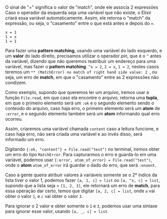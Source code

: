 O sinal de "=" significa o valor de "match", onde ele associa 2 expressões
Caso o operador da esquerda seja uma variável que não existe, o Elixir criará essa variável automaticamente.
Assim, ele retorna o "match" da expressão, ou seja, o "casamento" entre o que está antes e depois do `=`.
```
x = 1
1 = x
1 = 1
```

Para fazer uma **pattern matching**, usando uma variável do lado esquerdo, e um **valor** do lado direito, precisamos utilizar o operador *pin*, que é o `^` antes da variável, dizendo que não queremos reatribuir um endereço para uma variável, mas fazer o **pattern matching**.
`^x = 2`, `2 = x`, `1 = 2`, nestes casos teremos um `** (MatchError) no match of right hand side value: 2
`, ou seja, um erro de **match**, em que o "casamento" entre as 2 expressões não condizem.

Como exemplo, supondo que queremos ler um arquivo, iremos usar a função `File.read`, em que caso ela encontre o arquivo, retorna uma **tupla**, em que o primeiro elemento será um `:ok` e o segundo elemento sendo o conteúdo do arquivo, caso haja erro, o primeiro elemento será um **atom** de `:error`, e o segundo elemento também será um **atom** informando qual erro ocorreu.

Assim, criaremos uma variável chamada `content` caso a leitura funcione, e caso haja erro, não será criada uma variável e ao invés disso, será informado um erro.

Digitando `{:ok, "content"} = File.read("test")` no terminal, iremos obter um erro do tipo `MatchError`. Para capturarmos o erro e guarda-lo em uma variável, podemos usar `{:error, atom_of_error} = File.read("test")`, onde o **atom** `atom_of_error` irá guardar o dado do erro, que será `:enoent`.

Caso a gente queira atribuir valores à variáveis somente se o 2º índice da lista tiver o valor 1, podemos fazer `[a, 1, c] = list` *ou* `[a, ^x, c] = list`, supondo que a lista seja = `[1, 2, 3]`, ele retornará um erro de **match**, para essa operação dar certo, temos que digitar `[a, 2, c] = list`, onde `a` vai obter o valor `1`, e `c` vai obter o valor `3`.

Para ignorar o 2 valor e obter somente o `1` e `3`, podemos usar uma sintaxe para ignorar esse valor, usando `[a, _, c] = list`.